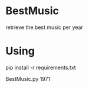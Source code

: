 # BestMusic

retrieve the best music per year


# Using

pip install -r requirements.txt

BestMusic.py 1971

